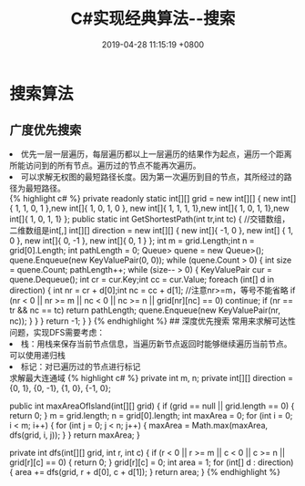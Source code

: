 ﻿---
layout: post
title:  "C#实现经典算法--搜索"
date:   2019-04-28 11:15:19 +0800
categories: jekyll update
---
# 搜索算法
## 广度优先搜索
<li>优先一层一层遍历，每层遍历都以上一层遍历的结果作为起点，遍历一个距离所能访问到的所有节点。遍历过的节点不能再次遍历。</li>
<li>可以求解无权图的最短路径长度。因为第一次遍历到目的节点，其所经过的路径为最短路径。</li>
{% highlight c# %}
        private readonly static int[][] grid = new int[][] { new int[]{ 1, 1, 0, 1 },new int[]{ 1, 0, 1, 0 },
            new int[]{ 1, 1, 1, 1},new int[]{ 1, 0, 1, 1},new int[]{ 1, 0, 1, 1} };
        public static int GetShortestPath(int tr,int tc)
        {
            //交错数组，二维数组是int[,]
            int[][] direction = new int[][] { new int[]{ -1, 0 }, new int[] { 1, 0 },
                new int[]{ 0, -1 }, new int[]{ 0, 1 } };
            int m = grid.Length;int n = grid[0].Length;
            int pathLength = 0;
            Queue<KeyValuePair<int, int>> quene = new Queue<KeyValuePair<int, int>>();
            quene.Enqueue(new KeyValuePair<int, int>(0, 0));
            while (quene.Count > 0)
            {
                int size = quene.Count;
                pathLength++;
                while (size-- > 0)
                {
                    KeyValuePair<int, int> cur = quene.Dequeue();
                    int cr = cur.Key;int cc = cur.Value;
                    foreach (int[] d in direction)
                    {
                        int nr = cr + d[0];int nc = cc + d[1];
						//注意nr>=m，等号不能省略
                        if (nr < 0 || nr >= m || nc < 0 || nc >= n || grid[nr][nc] == 0)
                            continue;
                        if (nr == tr && nc == tc)
                            return pathLength;
                        quene.Enqueue(new KeyValuePair<int, int>(nr, nc));
                    }
                }
            }
            return -1;
        }
    }
{% endhighlight %}
## 深度优先搜索
常用来求解可达性问题，实现DFS需要考虑：
<li>栈：用栈来保存当前节点信息，当遍历新节点返回时能够继续遍历当前节点。可以使用递归栈</li>
<li>标记：对已遍历过的节点进行标记</li>
求解最大连通域
{% highlight c# %}
private int m, n;
private int[][] direction = {0, 1}, {0, -1}, {1, 0}, {-1, 0};

public int maxAreaOfIsland(int[][] grid) {
    if (grid == null || grid.length == 0) {
        return 0;
    }
    m = grid.length;
    n = grid[0].length;
    int maxArea = 0;
    for (int i = 0; i < m; i++) {
        for (int j = 0; j < n; j++) {
            maxArea = Math.max(maxArea, dfs(grid, i, j));
        }
    }
    return maxArea;
}

private int dfs(int[][] grid, int r, int c) {
    if (r < 0 || r >= m || c < 0 || c >= n || grid[r][c] == 0) {
        return 0;
    }
    grid[r][c] = 0;
    int area = 1;
    for (int[] d : direction) {
        area += dfs(grid, r + d[0], c + d[1]);
    }
    return area;
}
{% endhighlight %}